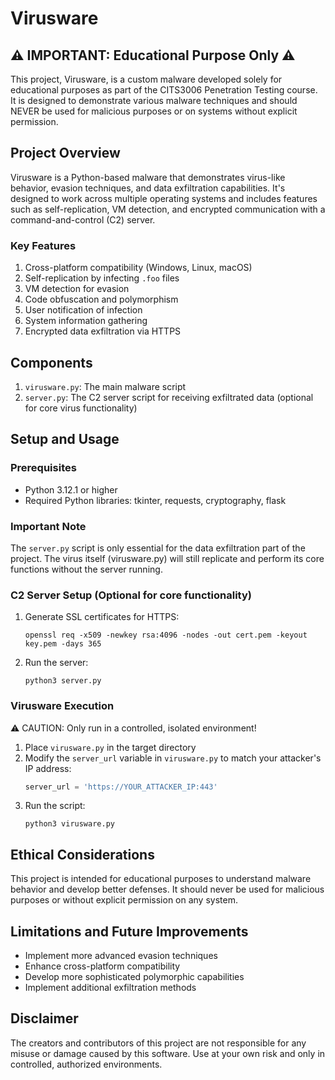 # Virusware

## ⚠️ IMPORTANT: Educational Purpose Only ⚠️

This project, Virusware, is a custom malware developed solely for educational purposes as part of the CITS3006 Penetration Testing course. It is designed to demonstrate various malware techniques and should NEVER be used for malicious purposes or on systems without explicit permission.

## Project Overview

Virusware is a Python-based malware that demonstrates virus-like behavior, evasion techniques, and data exfiltration capabilities. It's designed to work across multiple operating systems and includes features such as self-replication, VM detection, and encrypted communication with a command-and-control (C2) server.

### Key Features

1. Cross-platform compatibility (Windows, Linux, macOS)
2. Self-replication by infecting `.foo` files
3. VM detection for evasion
4. Code obfuscation and polymorphism
5. User notification of infection
6. System information gathering
7. Encrypted data exfiltration via HTTPS

## Components

1. `virusware.py`: The main malware script
2. `server.py`: The C2 server script for receiving exfiltrated data (optional for core virus functionality)

## Setup and Usage

### Prerequisites

- Python 3.12.1 or higher
- Required Python libraries: tkinter, requests, cryptography, flask

### Important Note

The `server.py` script is only essential for the data exfiltration part of the project. The virus itself (virusware.py) will still replicate and perform its core functions without the server running.

### C2 Server Setup (Optional for core functionality)

1. Generate SSL certificates for HTTPS:
   ```
   openssl req -x509 -newkey rsa:4096 -nodes -out cert.pem -keyout key.pem -days 365
   ```
2. Run the server:
   ```
   python3 server.py
   ```

### Virusware Execution

⚠️ CAUTION: Only run in a controlled, isolated environment!

1. Place `virusware.py` in the target directory
2. Modify the `server_url` variable in `virusware.py` to match your attacker's IP address:
   ```python
   server_url = 'https://YOUR_ATTACKER_IP:443'
   ```
3. Run the script:
   ```
   python3 virusware.py
   ```

## Ethical Considerations

This project is intended for educational purposes to understand malware behavior and develop better defenses. It should never be used for malicious purposes or without explicit permission on any system.

## Limitations and Future Improvements

- Implement more advanced evasion techniques
- Enhance cross-platform compatibility
- Develop more sophisticated polymorphic capabilities
- Implement additional exfiltration methods

## Disclaimer

The creators and contributors of this project are not responsible for any misuse or damage caused by this software. Use at your own risk and only in controlled, authorized environments.
